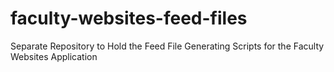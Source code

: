 # faculty-websites-feed-files
Separate Repository to Hold the Feed File Generating Scripts for the Faculty Websites Application
